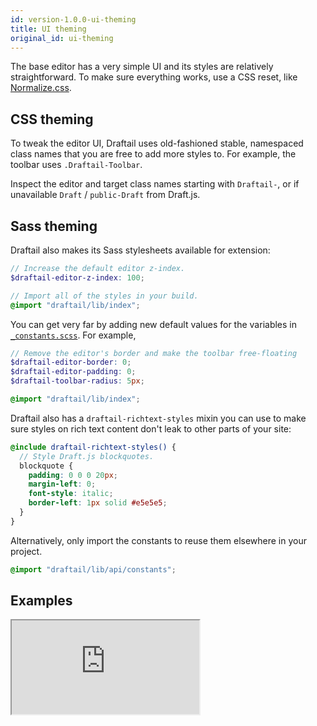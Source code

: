 ```yaml
---
id: version-1.0.0-ui-theming
title: UI theming
original_id: ui-theming
---
```


The base editor has a very simple UI and its styles are relatively straightforward. To make sure everything works, use a CSS reset, like [Normalize.css](https://necolas.github.io/normalize.css/).

## CSS theming

To tweak the editor UI, Draftail uses old-fashioned stable, namespaced class names that you are free to add more styles to. For example, the toolbar uses `.Draftail-Toolbar`.

Inspect the editor and target class names starting with `Draftail-`, or if unavailable `Draft` / `public-Draft` from Draft.js.

## Sass theming

Draftail also makes its Sass stylesheets available for extension:

```scss
// Increase the default editor z-index.
$draftail-editor-z-index: 100;

// Import all of the styles in your build.
@import "draftail/lib/index";
```

You can get very far by adding new default values for the variables in [`_constants.scss`](https://github.com/springload/draftail/blob/main/lib/api/_constants.scss). For example,

```scss
// Remove the editor's border and make the toolbar free-floating
$draftail-editor-border: 0;
$draftail-editor-padding: 0;
$draftail-toolbar-radius: 5px;

@import "draftail/lib/index";
```

Draftail also has a `draftail-richtext-styles` mixin you can use to make sure styles on rich text content don't leak to other parts of your site:

```scss
@include draftail-richtext-styles() {
  // Style Draft.js blockquotes.
  blockquote {
    padding: 0 0 0 20px;
    margin-left: 0;
    font-style: italic;
    border-left: 1px solid #e5e5e5;
  }
}
```

Alternatively, only import the constants to reuse them elsewhere in your project.

```scss
@import "draftail/lib/api/constants";
```

## Examples

<iframe src="https://demo.draftail.org/storybook/iframe.html?id=docs--ui-theming" class="iframe iframe--docs-200"></iframe>
